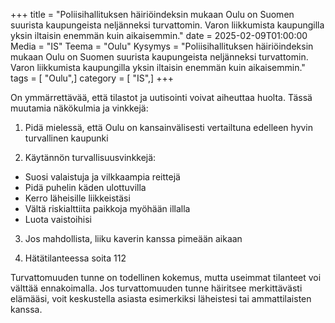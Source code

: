 +++
title = "Poliisihallituksen häiriöindeksin mukaan Oulu on Suomen suurista kaupungeista neljänneksi turvattomin. Varon liikkumista kaupungilla yksin iltaisin enemmän kuin aikaisemmin."
date = 2025-02-09T01:00:00
Media = "IS"
Teema = "Oulu"
Kysymys = "Poliisihallituksen häiriöindeksin mukaan Oulu on Suomen suurista kaupungeista neljänneksi turvattomin. Varon liikkumista kaupungilla yksin iltaisin enemmän kuin aikaisemmin."
tags = [ "Oulu",]
category = [ "IS",]
+++

On ymmärrettävää, että tilastot ja uutisointi voivat aiheuttaa huolta. Tässä muutamia näkökulmia ja vinkkejä:

1. Pidä mielessä, että Oulu on kansainvälisesti vertailtuna edelleen hyvin turvallinen kaupunki

2. Käytännön turvallisuusvinkkejä:
- Suosi valaistuja ja vilkkaampia reittejä
- Pidä puhelin käden ulottuvilla
- Kerro läheisille liikkeistäsi
- Vältä riskialttiita paikkoja myöhään illalla
- Luota vaistoihisi

3. Jos mahdollista, liiku kaverin kanssa pimeään aikaan

4. Hätätilanteessa soita 112

Turvattomuuden tunne on todellinen kokemus, mutta useimmat tilanteet voi välttää ennakoimalla. Jos turvattomuuden tunne häiritsee merkittävästi elämääsi, voit keskustella asiasta esimerkiksi läheistesi tai ammattilaisten kanssa.